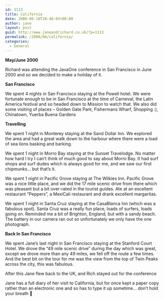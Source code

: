 ```yaml
---
id: 1113
title: California
date: 2000-06-10T20:48:03+00:00
author: jane
layout: post
guid: http://www.janeandrichard.co.uk/?p=1113
permalink: /2000/06/california/
categories:
  - General
---
```

**May/June 2000**

Richard was attending the JavaOne conference in San Francisco in June 2000 and so we decided to make a holiday of it.

**San Francisco**

We spent 4 nights in San Francisco staying at the Powell hotel. We were fortunate enough to be in San Francisco at the time of Carneval, the Latin America festival and so headed down to Mission to watch that. We also did some visiting of places &#8211; Golden Gate Park, Fishermans Wharf, Shopping :), Chinatown, Yuerba Buena Gardens

**Travelling**

We spent 1 night in Monterey staying at the Sand Dollar Inn. We explored the area and had a great walk down to the harbour where there were a load of sea lions basking and barking.

We spent 1 night in Morro Bay staying at the Sunset Travelodge. No matter how hard I try I can&#8217;t think of much good to say about Morro Bay. It had surf shops and surf dudes which is always good for me, and we saw our first chipmunks&#8230; but that&#8217;s it.

We spent 1 night in Pacific Grove staying at The Wilkies Inn. Pacific Grove was a nice little place, and we did the 17 mile scenic drive from there which was pleasant but a bit over-rated in the tourist guides. Ate at an excellent restaurant &#8220;Peppers&#8221;, a MexiCali restaurant and drank excellent margaritas.

We spent 1 night in Santa Cruz staying at the CasaBlanca Inn (which was a fabulous spot). Santa Cruz was a really fun place, loads of surfers, loads going on. Reminded me a bit of Brighton, England, but with a sandy beach. The battery in our camera ran out so unfortunately we only have the one photograph.

**Back In San Francisco**

We spent Jane&#8217;s last night in San Francisco staying at the Stanford Court Hotel. We drove the &#8220;49 mile scenic drive&#8221; during the day which was great, except we drove more than any 49 miles, we fell off the route a few times. And the best bit on the tour for me was the view from the top of Twin Peaks across the city, this was fabulous.

After this Jane flew back to the UK, and Rich stayed out for the conference

Jane has a full diary of her visit to California, but for once kept a paper copy rather than an electronic one and so has to type it up sometime&#8230; don&#8217;t hold your breath 🙂